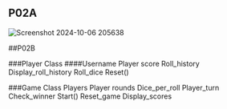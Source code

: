 ## P02A
![Screenshot 2024-10-06 205638](https://github.com/user-attachments/assets/ddb0b5b6-5f6b-43a9-9a6c-2947effc77ef)

##P02B

###Player Class
####Username
Player score 
Roll_history 
Display_roll_history
Roll_dice
Reset()

###Game Class
Players
Player rounds
Dice_per_roll 
Player_turn
Check_winner 
Start()
Reset_game
Display_scores 


